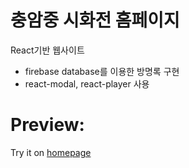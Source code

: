 # 충암중 시화전 홈페이지

React기반 웹사이트

- firebase database를 이용한 방명록 구현
- react-modal, react-player 사용

# Preview:

Try it on [homepage](https://roghabo.github.io/choongam-middle_school)
